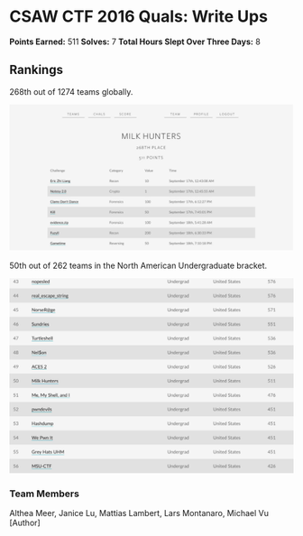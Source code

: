 # CSAW CTF 2016 Quals: Write Ups

**Points Earned:** 511
**Solves:** 7
**Total Hours Slept Over Three Days:** 8

## Rankings
268th out of 1274 teams globally.

![Screenshot](Global.jpg)

50th out of 262 teams in the North American Undergraduate bracket.

![Screenshot](NAUndergrad_Bracket.jpg)

### Team Members
Althea Meer,
Janice Lu,
Mattias Lambert,
Lars Montanaro,
Michael Vu [Author]
